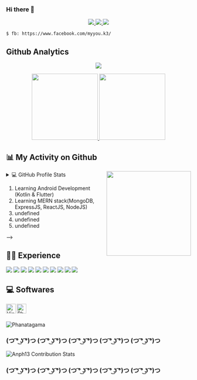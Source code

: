 ### Hi there 👋

<!--
**AnPH13/AnPH13** is a ✨ _special_ ✨ repository because its `README.md` (this file) appears on your GitHub profile.

Here are some ideas to get you started:

- 🔭 I’m currently working on ...
- 🌱 I’m currently learning ...
- 👯 I’m looking to collaborate on ...
- 🤔 I’m looking for help with ...
- 💬 Ask me about ...
- 📫 How to reach me: ...
- 😄 Pronouns: ...
- ⚡ Fun fact: ...
-->
<p align="center">
<!--  ![Pengunjung](https://visitor-badge.laobi.icu/badge?page_id=phanatagama.phanatagama) <a href="https://travis-ci.org/Dogfalo/materialize"></a>  -->
   <a href="">
      <img src="https://visitor-badge.laobi.icu/badge?page_id=anph13.anph13">
         <img src="https://img.shields.io/twitter/follow/myoran2?color=red&label=Twitter&style=flat-square">
      <img src="https://img.shields.io/youtube/channel/subscribers/UCy0Oo_5y2WxohUzzpItCfIw?label=Youtube&style=flat-square">
      </a>
</p>      
<!--**Statistik Efektif**-->

<!-- ```
$ curl --silent https://github.com/anph13.gpg | gpg --import
``` -->
```
$ fb: https://www.facebook.com/myyou.k3/
```

## Github Analytics
<p align="center">
  <img alig src="https://github-profile-trophy.vercel.app/?username=anph13&no-bg=true&no-frame=true&theme=onedark&column=7" />
<!--    &rank=SSS,SS,S,AAA,AA,A,B,C -->
</p>


<!--START_SECTION:waka-->
<!-- ![Anph13 Contribution Stats](https://github-contribution-stats.vercel.app/api/?username=anph13) -->
<p align="center">
<a href="https://github.com/anph13">
  <img height="180em" src="https://github-readme-stats.vercel.app/api?username=anph13&show_icons=true&theme=midnight-purple&include_all_commits=true&count_private=true"/>
  <img height="180em" src="https://github-readme-stats-eight-theta.vercel.app/api/top-langs/?username=anph13&layout=compact&langs_count=8&theme=midnight-purple"/>
</a>
</p>

<!-- ![Phanatagama Contribution Stats](https://github-readme-stats.vercel.app/api?username=phanatagama&show_icons=true&theme=midnight-purple&include_all_commits=true&count_private=true)
![language_stats](https://github-readme-stats-eight-theta.vercel.app/api/top-langs/?username=phanatagama&layout=compact&langs_count=8&theme=midnight-purple) -->
<!--<p><img src="https://github.githubassets.com/images/mona-whisper.gif" /></p>-->

<!--```text
JS  5 hrs 19 mins   ████████████░░░░░░░░░░░░░   49.44 % 
PHP      4 hrs 15 mins   ██████████░░░░░░░░░░░░░░░   39.61 % 
Other   46 mins         █░░░░░░░░░░░░░░░░░░░░░░░░   07.16 % 
Diff    12 mins         ░░░░░░░░░░░░░░░░░░░░░░░░░   01.94 % 
Text    6 mins          ░░░░░░░░░░░░░░░░░░░░░░░░░   00.98 %
```-->
<!--END_SECTION:waka-->

<!--**My Contribution**

[![Contribution Stats](https://github-contribution-stats.vercel.app/api/?username=anph13)](https://github.com/LordDashMe/github-contribution-stats/)-->

## 📊 My Activity on Github
<img align='right' src="https://media.giphy.com/media/M9gbBd9nbDrOTu1Mqx/giphy.gif" width="230">
<details> 
  <summary>💻 GitHub Profile Stats</summary>
  <br/>
    <a href="https://github.com/anph13"><img width="50%" src="https://github-readme-streak-stats.herokuapp.com/?user=anph13&theme=highcontrast"/></a>
  <br/>
<!--   <b>Note:</b> Top languages is only a metric of the languages my public code consists of and doesn't reflect experience or skill level. -->
</details>

<!-- <details>
  <summary>⚡ Recent GitHub Activity</summary>
  <br/>
   
<!--START_SECTION:activity-->
1. Learning Android Development (Kotlin & Flutter) <!-- 1. 🎉 Learning Data Science [#1](https://github.com/phanatagama) in [phanatagama/Data-Science](https://github.com/phanatagama/Data-Science) -->
2. Learning MERN stack(MongoDB, ExpressJS, ReactJS, NodeJS)
3. undefined <!--🌱 Learning Cyber Security and Penetration Test-->
4. undefined
5. undefined
<!--END_SECTION:activity-->
</details> -->

## 👨‍💻 Experience
<p>
  <img src="https://img.shields.io/badge/git%20-%23F05033.svg?&style=for-the-badge&logo=git&logoColor=white"/>
 <img src="https://img.shields.io/badge/gitlab%20-%23181717.svg?&style=for-the-badge&logo=gitlab&logoColor=white"/>
  <img src="https://img.shields.io/badge/github%20-%23121011.svg?&style=for-the-badge&logo=github&logoColor=white"/>
  <img src="https://img.shields.io/badge/laravel%20-%23FF2D20.svg?&style=for-the-badge&logo=laravel&logoColor=white"/>
  <img src="https://img.shields.io/badge/Flutter%20-%2302569B.svg?&style=for-the-badge&logo=Flutter&logoColor=white" />
<!--   <img src="https://img.shields.io/badge/express.js%20-%23404d59.svg?&style=for-the-badge"/> -->
<!--   <img src="https://img.shields.io/badge/vuejs%20-%2335495e.svg?&style=for-the-badge&logo=vue.js&logoColor=%234FC08D"/> -->
  
  <img src="https://img.shields.io/badge/html5%20-%23E34F26.svg?&style=for-the-badge&logo=html5&logoColor=white"/>
  <img src="https://img.shields.io/badge/css3%20-%231572B6.svg?&style=for-the-badge&logo=css3&logoColor=white"/>
  <img src="https://img.shields.io/badge/bootstrap%20-%23563D7C.svg?&style=for-the-badge&logo=bootstrap&logoColor=white"/>
<!--   <img src="https://img.shields.io/badge/javascript%20-%23323330.svg?&style=for-the-badge&logo=javascript&logoColor=%23F7DF1E"/> -->
<!--   <img src="https://img.shields.io/badge/jQuery-ff69b4?&style=for-the-badge&logo=jquery&logoColor=white"/> -->
<!--  <img src="https://img.shields.io/badge/typescript%20-%23007ACC.svg?&style=for-the-badge&logo=typescript&logoColor=white"/> -->
<!--   <img src="https://img.shields.io/badge/php-%23777BB4.svg?&style=for-the-badge&logo=php&logoColor=white"/> -->
<!--  <img src="https://img.shields.io/badge/java-%23ED8B00.svg?&style=for-the-badge&logo=java&logoColor=white"/> -->
  <img src="https://img.shields.io/badge/PYTHON-success?&style=for-the-badge&logo=python&logoColor=white"/>
<!--   <img src="https://img.shields.io/badge/REACT-blueviolet?&style=for-the-badge&logo=react&logoColor=white"/> -->
<!--   <img src="https://img.shields.io/badge/express-violet?&style=for-the-badge&logo=express&logoColor=white"/> -->
<!--   <img src="https://img.shields.io/badge/mongodb-orange?&style=for-the-badge&logo=mongodb&logoColor=white"/> -->
<!--  <img src="https://img.shields.io/badge/WORDPRESS-9cf?&style=for-the-badge&logo=wordpress&logoColor=white"/> -->
<!--   <img src="https://img.shields.io/badge/kotlin-%230095D5.svg?&style=for-the-badge&logo=kotlin&logoColor=white"/> -->
  <img src="https://img.shields.io/badge/dart-%230175C2.svg?&style=for-the-badge&logo=dart&logoColor=white"/>

</p>

## 💻 Softwares
<p>
      <img align="left" alt="Visual Studio Code" width="26px" src="https://raw.githubusercontent.com/github/explore/80688e429a7d4ef2fca1e82350fe8e3517d3494d/topics/visual-studio-code/visual-studio-code.png" />
<!--       <a href="https://www.adobe.com/products/xd.html" target="_blank"> <img align="left" alt="XD" width="26px" src="https://github.com/Aakarsh-B/trying-repos/blob/master/adobexd.png?raw=true"/> </a>  -->
<!--       <a href="https://www.adobe.com/in/products/illustrator.html" target="_blank"> <img align="left" alt="Illustrator" width="26px" src="https://github.com/Aakarsh-B/trying-repos/blob/master/illustrator.png?raw=true"/> </a>  -->
      <a href="https://www.photoshop.com/en" target="_blank"> <img align="left" alt="Photoshop" width="26px" src="https://github.com/Aakarsh-B/trying-repos/blob/master/photoshop.png?raw=true"/> </a>

      
</p>

<br>
<br>

<!-- 📕 **Favorite Repositories**

[![OSCP-Prep](https://github-readme-stats.vercel.app/api/pin/?username=phanatagama&repo=OSCP-Prep&theme=midnight-purple)](https://github.com/phanatagama/OSCP-Prep)
[![ReverseCode](https://github-readme-stats.vercel.app/api/pin/?username=phanatagama&repo=Panduan-Reverse-Code-Engineering&theme=midnight-purple)](https://github.com/phanatagama/Panduan-Reverse-Code-Engineering)
 -->
<!--**Project**-->
 
![Phanatagama](https://raw.githubusercontent.com/Trilokia/Trilokia/379277808c61ef204768a61bbc5d25bc7798ccf1/bottom_header.svg)
### (つ ͡° ͜ʖ ͡°)つ (つ ͡° ͜ʖ ͡°)つ (つ ͡° ͜ʖ ͡°)つ (つ ͡° ͜ʖ ͡°)つ (つ ͡° ͜ʖ ͡°)つ
![Anph13 Contribution Stats](https://github-contribution-stats.vercel.app/api/?username=anph13)
### (つ ͡° ͜ʖ ͡°)つ (つ ͡° ͜ʖ ͡°)つ (つ ͡° ͜ʖ ͡°)つ (つ ͡° ͜ʖ ͡°)つ (つ ͡° ͜ʖ ͡°)つ




